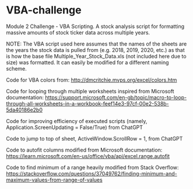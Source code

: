 # VBA-challenge
Module 2 Challenge - VBA Scripting. A stock analysis script for formatting massive amounts of stock ticker data across multiple years.

NOTE: The VBA script used here assumes that the names of the sheets are the years the stock data is pulled from (e.g. 2018, 2019, 2020, etc.) as that is how the base file Multiple_Year_Stock_Data.xls (not included here due to size) was formatted. It can easily be modified for a different naming scheme. 

Code for VBA colors from: http://dmcritchie.mvps.org/excel/colors.htm

Code for looping through multiple worksheets inspired from Microsoft documentation: https://support.microsoft.com/en-gb/topic/macro-to-loop-through-all-worksheets-in-a-workbook-feef14e3-97cf-00e2-538b-5da40186e2b0

Code for improving efficiency of executed scripts (namely, Application.ScreenUpdating = False/True) from ChatGPT

Code to jump to top of sheet, ActiveWindow.ScrollRow = 1, from ChatGPT

Code to autofit columns modified from Microsoft documentation: https://learn.microsoft.com/en-us/office/vba/api/excel.range.autofit

Code to find minimum of a range heavily modified from Stack Overflow: https://stackoverflow.com/questions/37049762/finding-minimum-and-maximum-values-from-range-of-values
